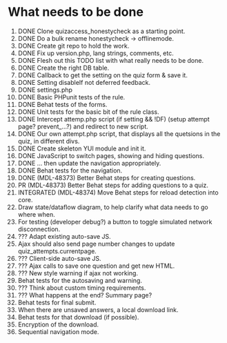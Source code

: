 # What needs to be done

1. DONE Clone quizaccess_honestycheck as a starting point.
2. DONE Do a bulk rename honestycheck -> offlinemode.
3. DONE Create git repo to hold the work.
4. DONE Fix up version.php, lang strings, comments, etc.
4. DONE Flesh out this TODO list with what really needs to be done.
5. DONE Create the right DB table.
6. DONE Callback to get the setting on the quiz form & save it.
7. DONE Setting disableIf not deferred feedback.
8. DONE settings.php
9. DONE Basic PHPunit tests of the rule.
10. DONE Behat tests of the forms.
11. DONE Unit tests for the basic bit of the rule class.
12. DONE Intercept attemp.php script (if setting && !DF) (setup attempt page? prevent_...?) and redirect to new script.
13. DONE Our own attempt.php script, that displays all the quetsions in the quiz, in different divs.
14. DONE Create skeleton YUI module and init it.
15. DONE JavaScript to switch pages, showing and hiding questions.
16. DONE ... then update the navigation appropriately.
17. DONE Behat tests for the navigation.
18. DONE (MDL-48373) Better Behat steps for creating questions.
19. PR (MDL-48373) Better Behat steps for adding questions to a quiz.
20. INTEGRATED (MDL-48374) Move Behat steps for reload detection into core.
21. Draw state/dataflow diagram, to help clarify what data needs to go where when.
22. For testing (developer debug?) a button to toggle simulated network disconnection.
23. ??? Adapt existing auto-save JS.
24. Ajax should also send page number changes to update quiz_attempts.currentpage.
25. ??? Client-side auto-save JS.
26. ??? Ajax calls to save one question and get new HTML.
27. ??? New style warning if ajax not working.
28. Behat tests for the autosaving and warning.
29. ??? Think about custom timing requirements.
30. ??? What happens at the end? Summary page?
31. Behat tests for final submit.
32. When there are unsaved answers, a local download link.
33. Behat tests for that download (if possible).
34. Encryption of the download.
35. Sequential navigation mode.
